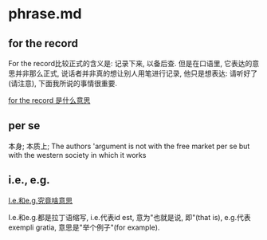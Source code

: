 # phrase.md

## for the record

For the record比较正式的含义是: 记录下来, 以备后查.
但是在口语里, 它表达的意思并非那么正式, 说话者并非真的想让别人用笔进行记录,
他只是想表达: 请听好了(请注意), 下面我所说的事情很重要.

[for the record 是什么意思](http://www.learnenglishwithwill.com/for-the-record-meaning-definition/)

## per se

本身; 本质上; The authors 'argument is not with the free market per se but with the western society in which it works

## i.e., e.g.

[I.e.和e.g.究竟啥意思](http://language.chinadaily.com.cn/2017-11/29/content_35122727.htm)

I.e.和e.g.都是拉丁语缩写, i.e.代表id est, 意为"也就是说, 即"(that is),
e.g.代表exempli gratia, 意思是"举个例子"(for example).
